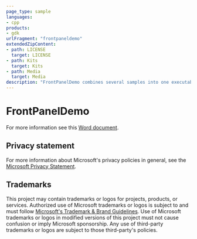 ```yaml
---
page_type: sample
languages:
- cpp
products:
- gdk
urlFragment: "frontpaneldemo"
extendedZipContent:
- path: LICENSE
  target: LICENSE
- path: Kits
  target: Kits
- path: Media
  target: Media
description: "FrontPanelDemo combines several samples into one executable and then ties together the functionality with a menu system all hosted entirely on the Xbox DevKit front panel."
---
```


# FrontPanelDemo

For more information see this [Word document](https://github.com/microsoft/Xbox-GDK-Samples/blob/main/Samples/System/FrontPanelDemo/readme.docx).

## Privacy statement

For more information about Microsoft's privacy policies in general, see the [Microsoft Privacy Statement](https://privacy.microsoft.com/privacystatement/).

## Trademarks

This project may contain trademarks or logos for projects, products, or services. Authorized use of Microsoft trademarks or logos is subject to and must follow [Microsoft's Trademark & Brand Guidelines](https://www.microsoft.com/en-us/legal/intellectualproperty/trademarks/usage/general). Use of Microsoft trademarks or logos in modified versions of this project must not cause confusion or imply Microsoft sponsorship. Any use of third-party trademarks or logos are subject to those third-party's policies.
